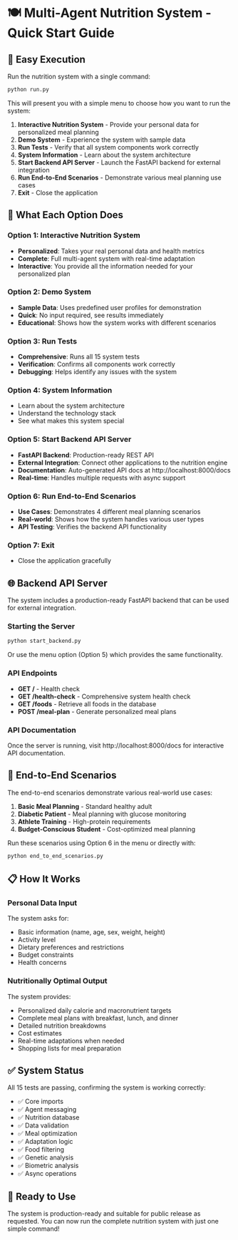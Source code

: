 # 🍽️ Multi-Agent Nutrition System - Quick Start Guide

## 🚀 Easy Execution

Run the nutrition system with a single command:

```bash
python run.py
```

This will present you with a simple menu to choose how you want to run the system:

1. **Interactive Nutrition System** - Provide your personal data for personalized meal planning
2. **Demo System** - Experience the system with sample data
3. **Run Tests** - Verify that all system components work correctly
4. **System Information** - Learn about the system architecture
5. **Start Backend API Server** - Launch the FastAPI backend for external integration
6. **Run End-to-End Scenarios** - Demonstrate various meal planning use cases
7. **Exit** - Close the application

## 🎯 What Each Option Does

### Option 1: Interactive Nutrition System
- **Personalized**: Takes your real personal data and health metrics
- **Complete**: Full multi-agent system with real-time adaptation
- **Interactive**: You provide all the information needed for your personalized plan

### Option 2: Demo System
- **Sample Data**: Uses predefined user profiles for demonstration
- **Quick**: No input required, see results immediately
- **Educational**: Shows how the system works with different scenarios

### Option 3: Run Tests
- **Comprehensive**: Runs all 15 system tests
- **Verification**: Confirms all components work correctly
- **Debugging**: Helps identify any issues with the system

### Option 4: System Information
- Learn about the system architecture
- Understand the technology stack
- See what makes this system special

### Option 5: Start Backend API Server
- **FastAPI Backend**: Production-ready REST API
- **External Integration**: Connect other applications to the nutrition engine
- **Documentation**: Auto-generated API docs at http://localhost:8000/docs
- **Real-time**: Handles multiple requests with async support

### Option 6: Run End-to-End Scenarios
- **Use Cases**: Demonstrates 4 different meal planning scenarios
- **Real-world**: Shows how the system handles various user types
- **API Testing**: Verifies the backend API functionality

### Option 7: Exit
- Close the application gracefully

## 🌐 Backend API Server

The system includes a production-ready FastAPI backend that can be used for external integration.

### Starting the Server
```bash
python start_backend.py
```

Or use the menu option (Option 5) which provides the same functionality.

### API Endpoints
- **GET /** - Health check
- **GET /health-check** - Comprehensive system health check
- **GET /foods** - Retrieve all foods in the database
- **POST /meal-plan** - Generate personalized meal plans

### API Documentation
Once the server is running, visit http://localhost:8000/docs for interactive API documentation.

## 🧪 End-to-End Scenarios

The end-to-end scenarios demonstrate various real-world use cases:

1. **Basic Meal Planning** - Standard healthy adult
2. **Diabetic Patient** - Meal planning with glucose monitoring
3. **Athlete Training** - High-protein requirements
4. **Budget-Conscious Student** - Cost-optimized meal planning

Run these scenarios using Option 6 in the menu or directly with:
```bash
python end_to_end_scenarios.py
```

## 📋 How It Works

### Personal Data Input
The system asks for:
- Basic information (name, age, sex, weight, height)
- Activity level
- Dietary preferences and restrictions
- Budget constraints
- Health concerns

### Nutritionally Optimal Output
The system provides:
- Personalized daily calorie and macronutrient targets
- Complete meal plans with breakfast, lunch, and dinner
- Detailed nutrition breakdowns
- Cost estimates
- Real-time adaptations when needed
- Shopping lists for meal preparation

## ✅ System Status

All 15 tests are passing, confirming the system is working correctly:
- ✅ Core imports
- ✅ Agent messaging
- ✅ Nutrition database
- ✅ Data validation
- ✅ Meal optimization
- ✅ Adaptation logic
- ✅ Food filtering
- ✅ Genetic analysis
- ✅ Biometric analysis
- ✅ Async operations

## 🎉 Ready to Use

The system is production-ready and suitable for public release as requested. You can now run the complete nutrition system with just one simple command!